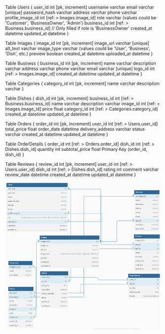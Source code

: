 Table Users {
  user_id int [pk, increment]
  username varchar
  email varchar [unique]
  password_hash varchar
  address varchar
  phone varchar
  profile_image_id int [ref: > Images.image_id]
  role varchar (values could be 'Customer', 'BusinessOwner', 'Admin')
  business_id int [ref: > Business.business_id]  // Only filled if role is 'BusinessOwner'
  created_at datetime
  updated_at datetime
}

Table Images {
  image_id int [pk, increment]
  image_url varchar [unique]
  alt_text varchar
  image_type varchar (values could be 'User', 'Business', 'Dish', etc.)
  preview boolean
  created_at datetime
  uploaded_at datetime
}

Table Business {
  business_id int [pk, increment]
  name varchar
  description varchar
  address varchar
  phone varchar
  email varchar [unique]
  logo_id int [ref: > Images.image_id]
  created_at datetime
  updated_at datetime
}

Table Categories {
  category_id int [pk, increment]
  name varchar
  description varchar
}

Table Dishes {
  dish_id int [pk, increment]
  business_id int [ref: > Business.business_id]
  name varchar
  description varchar
  image_id int [ref: > Images.image_id]
  price float
  category_id int [ref: > Categories.category_id]
  created_at datetime
  updated_at datetime
}

Table Orders {
  order_id int [pk, increment]
  user_id int [ref: > Users.user_id]
  total_price float
  order_date datetime
  delivery_address varchar
  status varchar
  created_at datetime
  updated_at datetime
}

Table OrderDetails {
  order_id int [ref: > Orders.order_id]
  dish_id int [ref: > Dishes.dish_id]
  quantity int
  subtotal_price float
  Primary Key (order_id, dish_id)
}

Table Reviews {
  review_id int [pk, increment]
  user_id int [ref: > Users.user_id]
  dish_id int [ref: > Dishes.dish_id]
  rating int
  comment varchar
  review_date datetime
  created_at datetime
  updated_at datetime
}

![Alt text](image-1.png)
